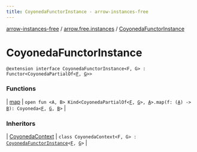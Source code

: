 ```yaml
---
title: CoyonedaFunctorInstance - arrow-instances-free
---
```


[arrow-instances-free](../../index.html) / [arrow.free.instances](../index.html) / [CoyonedaFunctorInstance](./index.html)

# CoyonedaFunctorInstance

`@extension interface CoyonedaFunctorInstance<F, G> : Functor<CoyonedaPartialOf<`[`F`](index.html#F)`, `[`G`](index.html#G)`>>`

### Functions

| [map](map.html) | `open fun <A, B> Kind<CoyonedaPartialOf<`[`F`](index.html#F)`, `[`G`](index.html#G)`>, `[`A`](map.html#A)`>.map(f: (`[`A`](map.html#A)`) -> `[`B`](map.html#B)`): Coyoneda<`[`F`](index.html#F)`, `[`G`](index.html#G)`, `[`B`](map.html#B)`>` |

### Inheritors

| [CoyonedaContext](../-coyoneda-context/index.html) | `class CoyonedaContext<F, G> : `[`CoyonedaFunctorInstance`](./index.html)`<`[`F`](../-coyoneda-context/index.html#F)`, `[`G`](../-coyoneda-context/index.html#G)`>` |

